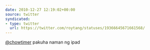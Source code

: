 ```yaml
---
date: 2010-12-27 12:19:02+00:00
source: twitter
syndicated:
- type: twitter
  url: https://twitter.com/roytang/statuses/19366645671661568/
---
```


[@chowtimer](https://twitter.com/chowtimer/) pakuha naman ng ipad